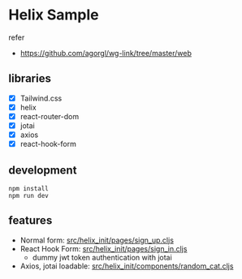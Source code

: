 # Helix Sample

refer

- https://github.com/agorgl/wg-link/tree/master/web

## libraries

- [x] Tailwind.css
- [x] helix
- [x] react-router-dom
- [x] jotai
- [x] axios
- [x] react-hook-form

## development

```
npm install
npm run dev
```

## features

- Normal form: [src/helix_init/pages/sign_up.cljs](https://github.com/neumann-tokyo/helix-init/blob/main/src/helix_init/pages/sign_up.cljs)
- React Hook Form: [src/helix_init/pages/sign_in.cljs](https://github.com/neumann-tokyo/helix-init/blob/main/src/helix_init/pages/sign_in.cljs)
  - dummy jwt token authentication with jotai
- Axios, jotai loadable: [src/helix_init/components/random_cat.cljs](https://github.com/neumann-tokyo/helix-init/blob/main/src/helix_init/components/random_cat.cljs)

